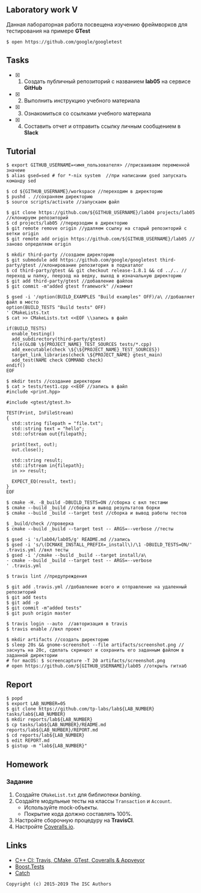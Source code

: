## Laboratory work V

Данная лабораторная работа посвещена изучению фреймворков для тестирования на примере **GTest**

```ShellSession
$ open https://github.com/google/googletest
```

## Tasks

- [x] 1. Создать публичный репозиторий с названием **lab05** на сервисе **GitHub**
- [x] 2. Выполнить инструкцию учебного материала
- [x] 3. Ознакомиться со ссылками учебного материала
- [x] 4. Составить отчет и отправить ссылку личным сообщением в **Slack**

## Tutorial

```ShellSession
$ export GITHUB_USERNAME=<имя_пользователя> //присваиваем переменной значеие
$ alias gsed=sed # for *-nix system  //при написании gsed запускать команду sed
```

```ShellSession
$ cd ${GITHUB_USERNAME}/workspace //переходим в директорию 
$ pushd . //сохраняем директорию 
$ source scripts/activate //запускаем файл
```

```ShellSession
$ git clone https://github.com/${GITHUB_USERNAME}/lab04 projects/lab05  //клонируем репозиторий
$ cd projects/lab05 //перерзодим в директорию
$ git remote remove origin //удаляем ссылку на старый репозиторий с ветки origin
$ git remote add origin https://github.com/${GITHUB_USERNAME}/lab05 //заново определяем origin
```

```ShellSession
$ mkdir third-party //создаем директорию
$ git submodule add https://github.com/google/googletest third-party/gtest //клонирование репозитория в подкаталог
$ cd third-party/gtest && git checkout release-1.8.1 && cd ../.. //переход ы папку, пеерзод на ведку, выход в изначальную директорию
$ git add third-party/gtest //добавление файлов
$ git commit -m"added gtest framework" //коммит
```

```ShellSession
$ gsed -i '/option(BUILD_EXAMPLES "Build examples" OFF)/a\ //добавляет файл в место
option(BUILD_TESTS "Build tests" OFF)
' CMakeLists.txt
$ cat >> CMakeLists.txt <<EOF \\запись в файл

if(BUILD_TESTS)
  enable_testing()
  add_subdirectory(third-party/gtest)
  file(GLOB \${PROJECT_NAME}_TEST_SOURCES tests/*.cpp)
  add_executable(check \${\${PROJECT_NAME}_TEST_SOURCES})
  target_link_libraries(check \${PROJECT_NAME} gtest_main)
  add_test(NAME check COMMAND check)
endif()
EOF
```

```ShellSession
$ mkdir tests //создание директории
$ cat > tests/test1.cpp <<EOF //запись в файл
#include <print.hpp>

#include <gtest/gtest.h>

TEST(Print, InFileStream)
{
  std::string filepath = "file.txt";
  std::string text = "hello";
  std::ofstream out{filepath};

  print(text, out);
  out.close();

  std::string result;
  std::ifstream in{filepath};
  in >> result;

  EXPECT_EQ(result, text);
}
EOF
```

```ShellSession
$ cmake -H. -B_build -DBUILD_TESTS=ON //сборка с вкл тестами
$ cmake --build _build //сборка и вывод результатов борки
$ cmake --build _build --target test //сборка и вывод работы тестов
```

```ShellSession
$ _build/check //проверка
$ cmake --build _build --target test -- ARGS=--verbose //тесты
```

```ShellSession
$ gsed -i 's/lab04/lab05/g' README.md //запись
$ gsed -i 's/\(DCMAKE_INSTALL_PREFIX=_install\)/\1 -DBUILD_TESTS=ON/' .travis.yml //вкл тесты
$ gsed -i '/cmake --build _build --target install/a\
- cmake --build _build --target test -- ARGS=--verbose
' .travis.yml
```

```ShellSession
$ travis lint //предупреждения
```

```ShellSession
$ git add .travis.yml //добавление всего и отправление на удаленный репозиторий 
$ git add tests
$ git add -p
$ git commit -m"added tests"
$ git push origin master
```

```ShellSession
$ travis login --auto  //авторизация в travis
$ travis enable //вкл проект
```

```ShellSession
$ mkdir artifacts //создать директорию
$ sleep 20s && gnome-screenshot --file artifacts/screenshot.png //заснуть на 20с, сделать скриншот и сохранить его заданным файлом в заданной директории
# for macOS: $ screencapture -T 20 artifacts/screenshot.png 
# open https://github.com/${GITHUB_USERNAME}/lab05 //открыть гитхаб
```

## Report

```ShellSession
$ popd
$ export LAB_NUMBER=05
$ git clone https://github.com/tp-labs/lab${LAB_NUMBER} tasks/lab${LAB_NUMBER}
$ mkdir reports/lab${LAB_NUMBER}
$ cp tasks/lab${LAB_NUMBER}/README.md reports/lab${LAB_NUMBER}/REPORT.md
$ cd reports/lab${LAB_NUMBER}
$ edit REPORT.md
$ gistup -m "lab${LAB_NUMBER}"
```

## Homework

### Задание
1. Создайте `CMakeList.txt` для библиотеки *banking*.
2. Создайте модульные тесты на классы `Transaction` и `Account`.
    * Используйте mock-объекты.
    * Покрытие кода должно составлять 100%.
3. Настройте сборочную процедуру на **TravisCI**.
4. Настройте [Coveralls.io](https://coveralls.io/).

## Links

- [C++ CI: Travis, CMake, GTest, Coveralls & Appveyor](http://david-grs.github.io/cpp-clang-travis-cmake-gtest-coveralls-appveyor/)
- [Boost.Tests](http://www.boost.org/doc/libs/1_63_0/libs/test/doc/html/)
- [Catch](https://github.com/catchorg/Catch2)

```
Copyright (c) 2015-2019 The ISC Authors
```
